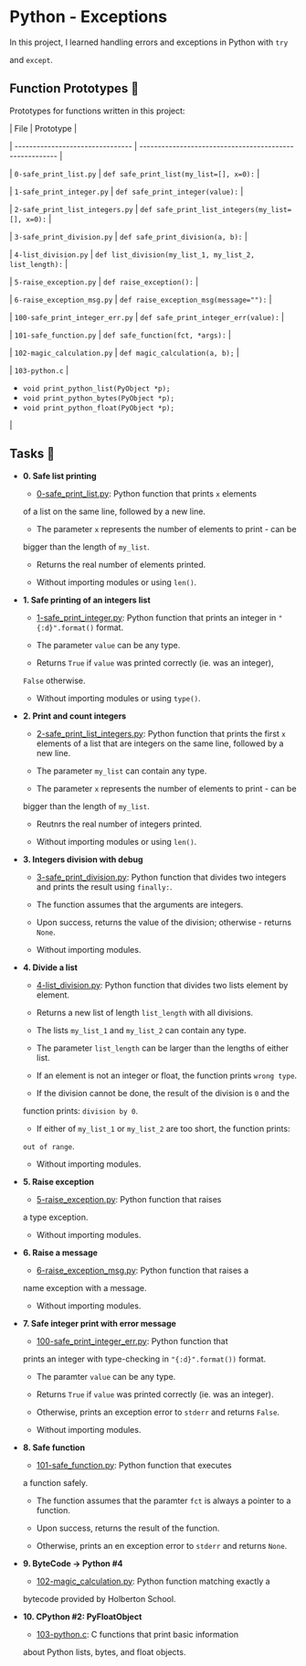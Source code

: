 # Python - Exceptions







In this project, I learned handling errors and exceptions in Python with `try`



and `except`.







## Function Prototypes :floppy_disk:







Prototypes for functions written in this project:







| File                             | Prototype                                               |



| -------------------------------- | ------------------------------------------------------- |



| `0-safe_print_list.py`           | `def safe_print_list(my_list=[], x=0):`                 |



| `1-safe_print_integer.py`        | `def safe_print_integer(value):`                        |



| `2-safe_print_list_integers.py`  | `def safe_print_list_integers(my_list=[], x=0):`        |



| `3-safe_print_division.py`       | `def safe_print_division(a, b):`                        |



| `4-list_division.py`             | `def list_division(my_list_1, my_list_2, list_length):` |



| `5-raise_exception.py`           | `def raise_exception():`                                |



| `6-raise_exception_msg.py`       | `def raise_exception_msg(message=""):`                  |



| `100-safe_print_integer_err.py`  | `def safe_print_integer_err(value):`                    |



| `101-safe_function.py`           | `def safe_function(fct, *args):`                        |



| `102-magic_calculation.py`       | `def magic_calculation(a, b);`                          |



| `103-python.c`                   | <ul><li>`void print_python_list(PyObject *p);`</li><li>`void print_python_bytes(PyObject *p);`</li><li>`void print_python_float(PyObject *p);`</li></ul> |







## Tasks :page_with_curl:







* **0. Safe list printing**



  * [0-safe_print_list.py](./0-safe_print_list.py): Python function that prints `x` elements
  


  of a list on the same line, followed by a new line.
  


  * The parameter `x` represents the number of elements to print - can be
  


  bigger than the length of `my_list`.
  


  * Returns the real number of elements printed.
  


  * Without importing modules or using `len()`.
  






* **1. Safe printing of an integers list**



  * [1-safe_print_integer.py](./1-safe_print_integer.py): Python function that prints an integer in `"{:d}".format()` format.
  


  * The parameter `value` can be any type.
  


  * Returns `True` if `value` was printed correctly (ie. was an integer),
  


  `False` otherwise.
  


  * Without importing modules or using `type()`.
  






* **2. Print and count integers**



  * [2-safe_print_list_integers.py](./2-safe_print_list_integers.py): Python function that prints the first `x` elements of a list that are integers on the same line, followed by a new line.
  


  * The parameter `my_list` can contain any type.
  


  * The parameter `x` represents the number of elements to print - can be
  


  bigger than the length of `my_list`.
  


  * Reutnrs the real number of integers printed.
  


  * Without importing modules or using `len()`.
  






* **3. Integers division with debug**



  * [3-safe_print_division.py](./3-safe_print_division.py): Python function that divides two integers and prints the result using `finally:`.
  


  * The function assumes that the arguments are integers.
  


  * Upon success, returns the value of the division; otherwise - returns `None`.
  


  * Without importing modules.
  






* **4. Divide a list**



  * [4-list_division.py](./4-list_division.py): Python function that divides two lists element by element.
  


  * Returns a new list of length `list_length` with all divisions.
  


  * The lists `my_list_1` and `my_list_2` can contain any type.
  


  * The parameter `list_length` can be larger than the lengths of either list.
  


  * If an element is not an integer or float, the function prints `wrong type`.
  


  * If the division cannot be done, the result of the division is `0` and the
  


  function prints: `division by 0`.
  


  * If either of `my_list_1` or `my_list_2` are too short, the function prints:
  


  `out of range`.
  


  * Without importing modules.
  






* **5. Raise exception**



  * [5-raise_exception.py](./5-raise_exception.py): Python function that raises
  


  a type exception.
  


  * Without importing modules.
  






* **6. Raise a message**



  * [6-raise_exception_msg.py](./6-raise_exception_msg.py): Python function that raises a
  


  name exception with a message.
  


  * Without importing modules.
  






* **7. Safe integer print with error message**



  * [100-safe_print_integer_err.py](./100-safe_print_integer_err.py): Python function that
  


  prints an integer with type-checking in `"{:d}".format())` format.
  


  * The paramter `value` can be any type.
  


  * Returns `True` if `value` was printed correctly (ie. was an integer).
  


  * Otherwise, prints an exception error to `stderr` and returns `False`.
  


  * Without importing modules.
  






* **8. Safe function**



  * [101-safe_function.py](./101-safe_function.py): Python function that executes
  


  a function safely.
  


  * The function assumes that the paramter `fct` is always a pointer to a function.
  


  * Upon success, returns the result of the function.
  


  * Otherwise, prints an en exception error to `stderr` and returns `None`.
  






* **9. ByteCode -> Python #4**



  * [102-magic_calculation.py](./102-magic_calculation.py): Python function matching exactly a
  


  bytecode provided by Holberton School.
  






* **10. CPython #2: PyFloatObject**



  * [103-python.c](./103-python.c): C functions that print basic information
  


  about Python lists, bytes, and float objects.